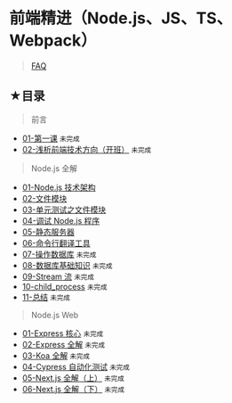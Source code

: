 # 前端精进（Node.js、JS、TS、Webpack）

> [FAQ](./faq.md)

## ★目录

> 前言

- [01-第一课](./01.md) `未完成`
- [02-浅析前端技术方向（开班）](./02.md) `未完成`

> Node.js 全解

- [01-Node.js 技术架构](./01/01.md)
- [02-文件模块](./01/02.md)
- [03-单元测试之文件模块](./01/03.md)
- [04-调试 Node.js 程序](./01/04.md)
- [05-静态服务器](./01/05.md)
- [06-命令行翻译工具](./01/06.md)
- [07-操作数据库](./01/07.md) `未完成`
- [08-数据库基础知识](./01/08.md) `未完成`
- [09-Stream 流](./01/09.md) `未完成`
- [10-child_process](./01/10.md) `未完成`
- [11-总结](./01/11.md) `未完成`

> Node.js Web

- [01-Express 核心](./02/01.md) `未完成`
- [02-Express 全解](./02/02.md) `未完成`
- [03-Koa 全解](./02/03.md) `未完成`
- [04-Cypress 自动化测试](./02/04.md) `未完成`
- [05-Next.js 全解（上）](./02/05.md) `未完成`
- [06-Next.js 全解（下）](./02/06.md) `未完成`

